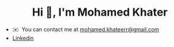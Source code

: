 <h1 align="center">Hi 👋,  I'm Mohamed Khater</h1>

* ✉️  You can contact me at [mohamed.khateerr@gmail.com](mailto:mohamed.khateerr@gmail.com)
* [Linkedin](https://www.linkedin.com/in/mohamed-khaterr)
